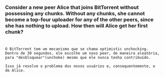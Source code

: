 ### Consider a new peer Alice that joins BitTorrent without possessing any chunks. Without any chunks, she cannot become a top-four uploader for any of the other peers, since she has nothing to upload. How then will Alice get her first chunk?

#

    O BitTorrent tem um mecanismo que se chama optimistic unchocking. Dentro de 30 segundos, ele escolhe um novo peer, de maneira aleatória, para "desbloquear"(unchoke) mesmo que ele nunca tenha contribuído.

    Isso já resolve o problema dos novos usuários e, consequentemente, o de Alice.